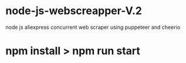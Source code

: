 # node-js-webscreapper-V.2
node js aliexpress concurrent web scraper using puppeteer and cheerio
# npm install > npm run start
